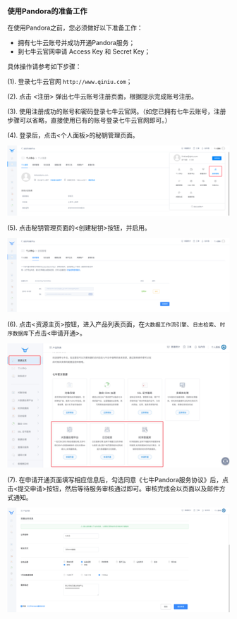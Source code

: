 ### 使用Pandora的准备工作

在使用Pandora之前，您必须做好以下准备工作：

* 拥有七牛云账号并成功开通Pandora服务；
* 到七牛云官网申请 Access Key 和 Secret Key；

具体操作请参考如下步骤：

(1). 登录七牛云官网 `http://www.qiniu.com`；

(2). 点击 <注册> 弹出七牛云账号注册页面，根据提示完成账号注册。

(3). 使用注册成功的账号和密码登录七牛云官网。（如您已拥有七牛云账号，注册步骤可以省略，直接使用已有的账号登录七牛云官网即可。）

(4). 登录后，点击<个人面板>的秘钥管理页面。

![](_media/ak.png)

(5). 点击秘钥管理页面的<创建秘钥>按钮，并启用。

![](_media/createAK.png)

(6). 点击<资源主页>按钮，进入产品列表页面，在`大数据工作流引擎`、`日志检索`、`时序数据库`下点击<申请开通>。

![](_media/register.png)

(7). 在申请开通页面填写相应信息后，勾选同意《七牛Pandora服务协议》后，点击<提交申请>按钮，然后等待服务审核通过即可。审核完成会以页面以及邮件方式通知。

![](_media/submit.png)

